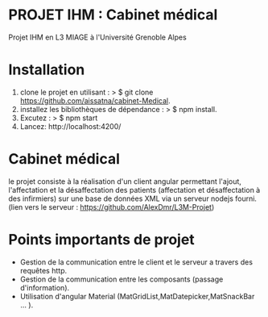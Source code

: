 # PROJET IHM : Cabinet médical
 Projet IHM en L3 MIAGE à l'Université Grenoble Alpes

# Installation
1. clone le projet en utilisant : > $ git clone https://github.com/aissatna/cabinet-Medical.
2. installez les bibliothèques de dépendance  : > $ npm install.
4. Excutez : > $ npm start
3. Lancez: http://localhost:4200/

# Cabinet médical
le projet consiste à la réalisation d'un client angular permettant l'ajout, l'affectation et la désaffectation des patients (affectation et désaffectation à des infirmiers) sur une base de données XML via un serveur nodejs fourni.
(lien vers le serveur : https://github.com/AlexDmr/L3M-Projet)

# Points importants de projet
- Gestion de la communication entre le client et le serveur a travers des requêtes http.
- Gestion de la communication entre les composants (passage d'information).
- Utilisation d'angular Material (MatGridList,MatDatepicker,MatSnackBar ... ).

